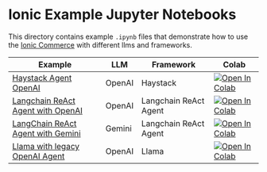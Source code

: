 # Ionic Example Jupyter Notebooks

This directory contains example `.ipynb` files that demonstrate how to use the [Ionic Commerce](https://ioniccommerce.com) with different llms and frameworks.

| Example                                                                 | LLM    | Framework            | Colab                                                                                                                                                                                                                   |
|-------------------------------------------------------------------------|--------|----------------------|-------------------------------------------------------------------------------------------------------------------------------------------------------------------------------------------------------------------------|
| [Haystack Agent OpenAI](haystack_agent_openai.ipynb)                    | OpenAI | Haystack             | [![Open In Colab](https://colab.research.google.com/assets/colab-badge.svg)](https://colab.research.google.com/github/ioniccommerce/examples/blob/main/examples/notebooks/haystack_agent_openai.ipynb)                  |
| [Langchain ReAct Agent with OpenAI](langchain_react_agent_openai.ipynb) | OpenAI | Langchain ReAct Agent | [![Open In Colab](https://colab.research.google.com/assets/colab-badge.svg)](https://colab.research.google.com/github/ioniccommerce/examples/blob/main/examples/notebooks/langchain_react_agent_openai.ipynb) |
| [LangChain ReAct Agent with Gemini](langchain_react_agent_gemini.ipynb) | Gemini | Langchain ReAct Agent | [![Open In Colab](https://colab.research.google.com/assets/colab-badge.svg)](https://colab.research.google.com/github/ioniccommerce/examples/blob/main/examples/notebooks/langchain_react_agent_gemini.ipynb) |
| [Llama with legacy OpenAI Agent](llama_legacy_openai_agent.ipynb)                    | OpenAI | Llama | [![Open In Colab](https://colab.research.google.com/assets/colab-badge.svg)](https://colab.research.google.com/github/ioniccommerce/examples/blob/main/examples/notebooks/llama_legacy_openai_agent.ipynb) |
